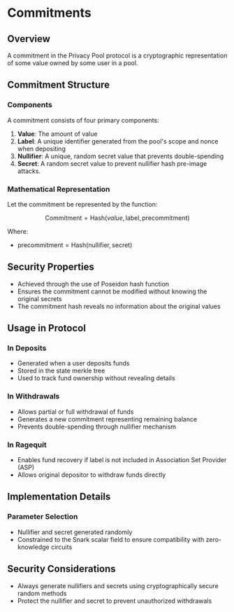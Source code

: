 # Commitments

## Overview

A commitment in the Privacy Pool protocol is a cryptographic representation of some value owned by some user in a pool.

## Commitment Structure

### Components

A commitment consists of four primary components:

1. **Value**: The amount of value
2. **Label**: A unique identifier generated from the pool's scope and nonce when depositing
3. **Nullifier**: A unique, random secret value that prevents double-spending
4. **Secret**: A random secret value to prevent nullifier hash pre-image attacks.

### Mathematical Representation

Let the commitment be represented by the function:

$$\text{Commitment} = \text{Hash}(value, \text{label}, \text{precommitment})$$

Where:

- $\text{precommitment} = \text{Hash}(\text{nullifier}, \text{secret})$

## Security Properties

- Achieved through the use of Poseidon hash function
- Ensures the commitment cannot be modified without knowing the original secrets
- The commitment hash reveals no information about the original values

## Usage in Protocol

### In Deposits

- Generated when a user deposits funds
- Stored in the state merkle tree
- Used to track fund ownership without revealing details

### In Withdrawals

- Allows partial or full withdrawal of funds
- Generates a new commitment representing remaining balance
- Prevents double-spending through nullifier mechanism

### In Ragequit

- Enables fund recovery if label is not included in Association Set Provider (ASP)
- Allows original depositor to withdraw funds directly

## Implementation Details

### Parameter Selection

- Nullifier and secret generated randomly
- Constrained to the Snark scalar field to ensure compatibility with zero-knowledge circuits

## Security Considerations

- Always generate nullifiers and secrets using cryptographically secure random methods
- Protect the nullifier and secret to prevent unauthorized withdrawals
